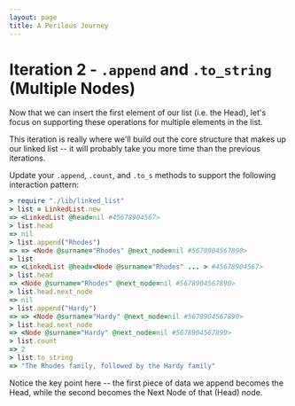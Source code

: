 ```yaml
---
layout: page
title: A Perilous Journey
---
```


# Iteration 2 - `.append` and `.to_string` (Multiple Nodes)

Now that we can insert the first element of our list (i.e. the Head), let's focus on supporting these operations for multiple elements in the list.

This iteration is really where we'll build out the core structure that makes up our linked list -- it will probably take you more time than the previous iterations.

Update your `.append`, `.count`, and `.to_s` methods to support the following interaction pattern:

```ruby
> require "./lib/linked_list"
> list = LinkedList.new
=> <LinkedList @head=nil #45678904567>
> list.head
=> nil
> list.append("Rhodes")
=> => <Node @surname="Rhodes" @next_node=nil #5678904567890>
> list
=> <LinkedList @head=<Node @surname="Rhodes" ... > #45678904567>
> list.head
=> <Node @surname="Rhodes" @next_node=nil #5678904567890>
> list.head.next_node
=> nil
> list.append("Hardy")
=> => <Node @surname="Hardy" @next_node=nil #5678904567890>
> list.head.next_node
=> <Node @surname="Hardy" @next_node=nil #5678904567890>
> list.count
=> 2
> list.to_string
=> "The Rhodes family, followed by the Hardy family"
```

Notice the key point here -- the first piece of data we append becomes the Head, while the second becomes the Next Node of that (Head) node.
